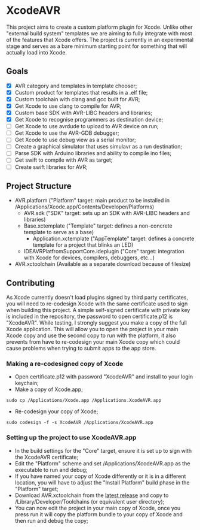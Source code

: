 # XcodeAVR
This project aims to create a custom platform plugin for Xcode. Unlike other "external build system" templates we are aiming to fully integrate with most of the features that Xcode offers.
The project is currently in an experimental stage and serves as a bare minimum starting point for something that will actually load into Xcode.

## Goals
- [x] AVR category and templates in template chooser;
- [x] Custom product for templates that results in a .elf file;
- [x] Custom toolchain with clang and gcc built for AVR;
- [x] Get Xcode to use clang to compile for AVR;
- [x] Custom base SDK with AVR-LIBC headers and libraries;
- [x] Get Xcode to recognise programmers as destination device;
- [ ] Get Xcode to use avrdude to upload to AVR device on run;
- [ ] Get Xcode to use the AVR-GDB debugger;
- [ ] Get Xcode to use debug view as a serial monitor;
- [ ] Create a graphical simulator that uses simulavr as a run destination;
- [ ] Parse SDK with Arduino libraries and ability to compile ino files;
- [ ] Get swift to compile with AVR as target;
- [ ] Create swift libraries for AVR;

## Project Structure

- AVR.platform ("Platform" target: main product to be installed in /Applications/Xcode.app/Contents/Developer/Platforms)
  - AVR.sdk ("SDK" target: sets up an SDK with AVR-LIBC headers and libraries)
  - Base.xctemplate ("Template" target: defines a non-concrete template to serve as a base)
    - Application.xctemplate ("AppTemplate" target: defines a concrete template for a project that blinks an LED)
  - IDEAVRPlatfromSupportCore.ideplugin ("Core" target: integration with Xcode for devices, compilers, debuggers, etc...)
- AVR.xctoolchain (Available as a separate download because of filesize)

## Contributing

As Xcode currently doesn't load plugins signed by third party certificates, you will need to re-codesign Xcode with the same certificate used to sign when building this project.
A simple self-signed certificate with private key is included in the repository, the password to open certificate.p12 is "XcodeAVR". While testing, I strongly suggest you make a copy of the full Xcode application. This will allow you to open the project in your main Xcode copy and use the second copy to run with the platform, it also prevents from have to re-codesign your main Xcode copy which could cause problems when trying to submit apps to the app store.

### Making a re-codesigned copy of Xcode

- Open certificate.p12 with password "XcodeAVR" and install to your login keychain;
- Make a copy of Xcode.app;
```
sudo cp /Applications/Xcode.app /Applications.XcodeAVR.app
```
- Re-codesign your copy of Xcode;
```
sudo codesign -f -s XcodeAVR /Applications/XcodeAVR.app
```

### Setting up the project to use XcodeAVR.app

- In the build settings for the "Core" target, ensure it is set up to sign with the XcodeAVR certificate;
- Edit the "Platform" scheme and set /Applications/XcodeAVR.app as the executable to run and debug;
- If you have named your copy of Xcode differently or it is in a different location, you will have to adjust the "Install Platform" build phase in the "Platform" target;
- Download AVR.xctoolchain from the <a href="https://github.com/levidhuyvetter/XcodeAVR/releases/latest">latest release</a> and copy to /Library/Developer/Toolchains (or equivalent user directory);
- You can now edit the project in your main copy of Xcode, once you press run it will copy the platform bundle to your copy of Xcode and then run and debug the copy;

